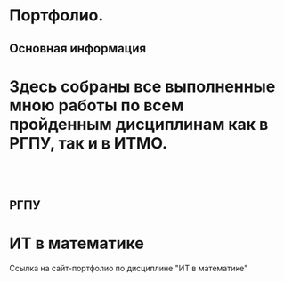 # Портфолио.
## Основная информация
# Здесь собраны все выполненные мною работы по всем пройденным дисциплинам как в РГПУ, так и в ИТМО.
<br></br>
## РГПУ
# ИТ в математике
Ссылка на сайт-портфолио по дисциплине "ИТ в математике"
